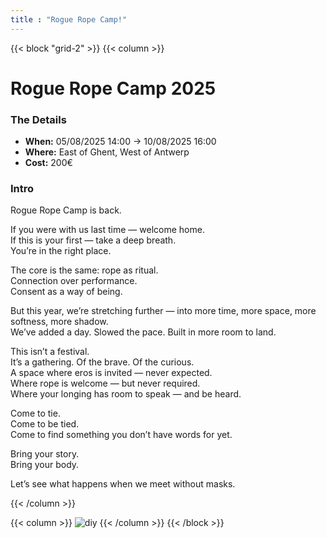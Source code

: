 ```yaml
---
title : "Rogue Rope Camp!"
---
```


{{< block "grid-2" >}}
{{< column >}}

# Rogue Rope Camp 2025

### The Details
* **When:** 05/08/2025 14:00 → 10/08/2025 16:00  
* **Where:** East of Ghent, West of Antwerp  
* **Cost:** 200€

### Intro

Rogue Rope Camp is back.

If you were with us last time — welcome home.  
If this is your first — take a deep breath.  
You’re in the right place.

The core is the same: rope as ritual.  
Connection over performance.  
Consent as a way of being.

But this year, we’re stretching further — into more time, more space, more softness, more shadow.  
We’ve added a day. Slowed the pace. Built in more room to land.

This isn’t a festival.  
It’s a gathering. Of the brave. Of the curious.  
A space where eros is invited — never expected.  
Where rope is welcome — but never required.  
Where your longing has room to speak — and be heard.

Come to tie.  
Come to be tied.  
Come to find something you don’t have words for yet.

Bring your story.  
Bring your body.

Let’s see what happens when we meet without masks.

{{< /column >}}

{{< column >}}
![diy](/images/rrc25/img2025.png)
{{< /column >}}
{{< /block >}}
